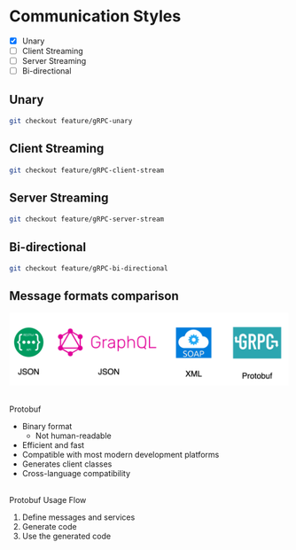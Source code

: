 # Communication Styles

- [x] Unary
- [ ] Client Streaming
- [ ] Server Streaming
- [ ] Bi-directional

## Unary

```bash
git checkout feature/gRPC-unary
```

## Client Streaming

```bash
git checkout feature/gRPC-client-stream
```

## Server Streaming

```bash
git checkout feature/gRPC-server-stream
```

## Bi-directional

```bash
git checkout feature/gRPC-bi-directional
```

## Message formats comparison

![Protobuf usage flow](./images/protobuf_usage_flow.png)

<br>
Protobuf

- Binary format
  - Not human-readable
- Efficient and fast
- Compatible with most modern development platforms
- Generates client classes
- Cross-language compatibility

<br>
Protobuf Usage Flow

1. Define messages and services
2. Generate code
3. Use the generated code
